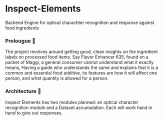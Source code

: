 # Inspect-Elements
Backend Engine for optical charachter recognition and response against food ingredients


### Prolougue 🗿 
The project revolves around getting good, clean insights on the ingredient labels on processed food items, 
Say Flavor Enhancer 635, found on a packet of Maggi, a general consumer cannot understand what it exactly means,
Having a guide who understands the same and explains that it is a common and essential food additive, its features are
how it will affect one person, and what quantity is allowed for a person. 

### Architecture 🏹 
Inspect Elements has two modules planned: an optical character recognition module and a Dataset accumulation.
Each will work hand in hand to give out responses.
